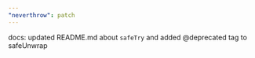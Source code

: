 ```yaml
---
"neverthrow": patch
---
```


docs: updated README.md about `safeTry` and added @deprecated tag to safeUnwrap
